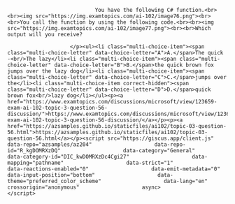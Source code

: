 <p class="card-text">
							
								You have the following C# function.<br><br><img src="https://img.examtopics.com/ai-102/image76.png"><br><br>You call the function by using the following code.<br><br><img src="https://img.examtopics.com/ai-102/image77.png"><br><br>Which output will you receive?
							
						</p><ul><li class="multi-choice-item"><span class="multi-choice-letter" data-choice-letter="A">A.</span>The quick -<br/>The lazy</li><li class="multi-choice-item"><span class="multi-choice-letter" data-choice-letter="B">B.</span>the quick brown fox jumps over the lazy dog</li><li class="multi-choice-item"><span class="multi-choice-letter" data-choice-letter="C">C.</span>jumps over the</li><li class="multi-choice-item correct-hidden"><span class="multi-choice-letter" data-choice-letter="D">D.</span>quick brown fox<br/>lazy dog</li></ul><p><a href="https://www.examtopics.com/discussions/microsoft/view/123659-exam-ai-102-topic-3-question-56-discussion/">https://www.examtopics.com/discussions/microsoft/view/123659-exam-ai-102-topic-3-question-56-discussion/</a></p><p><a href="https://azsamples.github.io/staticfiles/ai102/topic-03-question-56.html">https://azsamples.github.io/staticfiles/ai102/topic-03-question-56.html</a></p><script src="https://giscus.app/client.js"                    data-repo="azsamples/az204"                    data-repo-id="R_kgDOMRXzDQ"                    data-category="General"                    data-category-id="DIC_kwDOMRXzDc4Cgi27"                    data-mapping="pathname"                    data-strict="1"                    data-reactions-enabled="0"                    data-emit-metadata="0"                    data-input-position="bottom"                    data-theme="preferred_color_scheme"                    data-lang="en"                    crossorigin="anonymous"                    async>                    </script>